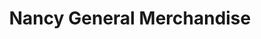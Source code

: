 ---
title: "Nancy General Merchandise"
url: /tayasan/nancy-general-merchandise-fabugais-street/
shop: general
---
